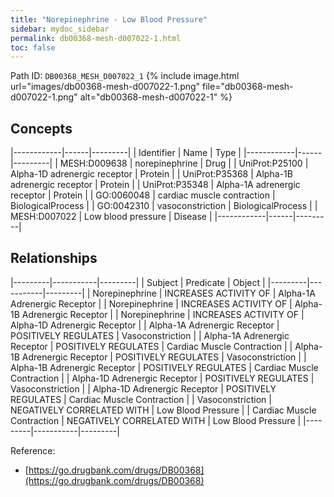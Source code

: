 ```yaml
---
title: "Norepinephrine - Low Blood Pressure"
sidebar: mydoc_sidebar
permalink: db00368-mesh-d007022-1.html
toc: false 
---
```



Path ID: `DB00368_MESH_D007022_1`
{% include image.html url="images/db00368-mesh-d007022-1.png" file="db00368-mesh-d007022-1.png" alt="db00368-mesh-d007022-1" %}

## Concepts

|------------|------|---------|
| Identifier | Name | Type    |
|------------|------|---------|
| MESH:D009638 | norepinephrine | Drug |
| UniProt:P25100 | Alpha-1D adrenergic receptor | Protein |
| UniProt:P35368 | Alpha-1B adrenergic receptor | Protein |
| UniProt:P35348 | Alpha-1A adrenergic receptor | Protein |
| GO:0060048 | cardiac muscle contraction | BiologicalProcess |
| GO:0042310 | vasoconstriction | BiologicalProcess |
| MESH:D007022 | Low blood pressure | Disease |
|------------|------|---------|

## Relationships

|---------|-----------|---------|
| Subject | Predicate | Object  |
|---------|-----------|---------|
| Norepinephrine | INCREASES ACTIVITY OF | Alpha-1A Adrenergic Receptor |
| Norepinephrine | INCREASES ACTIVITY OF | Alpha-1B Adrenergic Receptor |
| Norepinephrine | INCREASES ACTIVITY OF | Alpha-1D Adrenergic Receptor |
| Alpha-1A Adrenergic Receptor | POSITIVELY REGULATES | Vasoconstriction |
| Alpha-1A Adrenergic Receptor | POSITIVELY REGULATES | Cardiac Muscle Contraction |
| Alpha-1B Adrenergic Receptor | POSITIVELY REGULATES | Vasoconstriction |
| Alpha-1B Adrenergic Receptor | POSITIVELY REGULATES | Cardiac Muscle Contraction |
| Alpha-1D Adrenergic Receptor | POSITIVELY REGULATES | Vasoconstriction |
| Alpha-1D Adrenergic Receptor | POSITIVELY REGULATES | Cardiac Muscle Contraction |
| Vasoconstriction | NEGATIVELY CORRELATED WITH | Low Blood Pressure |
| Cardiac Muscle Contraction | NEGATIVELY CORRELATED WITH | Low Blood Pressure |
|---------|-----------|---------|

Reference: 
  - [https://go.drugbank.com/drugs/DB00368](https://go.drugbank.com/drugs/DB00368)

